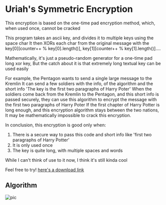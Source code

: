 # Uriah's Symmetric Encryption

This encryption is based on the one-time pad encryption method, which, when used once, cannot be cracked

This program takes an ascii key, and divides it to multiple keys using the space char
It then XORs each char from the original message with the key[0][counter++ % key[0].length()], key[1][counter++ % key[1].length()]....

Mathematically, it's just a pseudo-random generator for a one-time pad long xor key,
But the catch about it is that extremely long textual key can be used easily

For example, the Pentagon wants to send a single large message to the Kremlin
It can send a few soldiers with the info, of the algorithm and the short info 'The key is the first two paragraphs of Harry Poter'
When the soldiers come back from the Kremlin to the Pentagon, and this short info is passed securely, they can use this algorithm to encrypt the message with the first two paragraphs of Harry Poter
If the first chapter of Harry Potter is long enough, and this encryption algorithm stays between the two nations,
It may be mathematically impossible to crack this encryption.

In conclusion, this encryption is good only when:
1. There is a secure way to pass this code and short info like 'first two paragraphs of Harry Potter'
2. It is only used once
3. The key is quite long, with multiple spaces and words

While I can't think of use to it now, I think it's still kinda cool

Feel free to try! [here's a download link](https://github.com/UriahShaulMandel/Uriah-s-Symmetric-Encryption/raw/master/Uriah's%20Symmetric%20Encryption.exe)

## Algorithm

![pic](https://github.com/UriahShaulMandel/Uriah-s-Symmetric-Encryption/blob/master/USE.png?raw=true)
